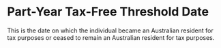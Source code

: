 # Part-Year Tax-Free Threshold Date
This is the date on which the individual became an Australian resident for tax purposes or ceased to remain an Australian resident for tax purposes.